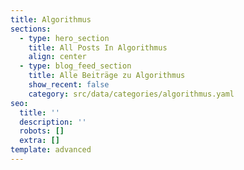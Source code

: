 ```yaml
---
title: Algorithmus
sections:
  - type: hero_section
    title: All Posts In Algorithmus
    align: center
  - type: blog_feed_section
    title: Alle Beiträge zu Algorithmus
    show_recent: false
    category: src/data/categories/algorithmus.yaml
seo:
  title: ''
  description: ''
  robots: []
  extra: []
template: advanced
---
```

